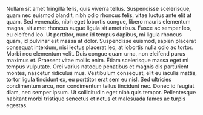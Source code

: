Nullam sit amet fringilla felis, quis viverra tellus. Suspendisse scelerisque, quam nec euismod blandit, nibh odio rhoncus felis, vitae luctus ante elit at quam. Sed venenatis, nibh eget lobortis congue, libero mauris elementum magna, sit amet rhoncus augue ligula sit amet risus. Fusce ac semper leo, eu eleifend leo. Ut porttitor, nunc id tempus dapibus, mi ligula rhoncus quam, id pulvinar est massa at dolor. Suspendisse euismod, sapien placerat consequat interdum, nisi lectus placerat leo, at lobortis nulla odio ac tortor. Morbi nec elementum velit. Duis congue quam urna, non eleifend purus maximus et. Praesent vitae mollis enim. Etiam scelerisque massa eget mi tempus vulputate. Orci varius natoque penatibus et magnis dis parturient montes, nascetur ridiculus mus. Vestibulum consequat, elit eu iaculis mattis, tortor ligula tincidunt ex, eu porttitor erat sem eu nisl. Sed ultricies condimentum arcu, non condimentum tellus tincidunt nec. Donec id feugiat diam, nec semper ipsum. Ut sollicitudin eget nibh quis tempor. Pellentesque habitant morbi tristique senectus et netus et malesuada fames ac turpis egestas.
